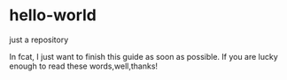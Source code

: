 # hello-world
just a  repository

In fcat, I just want to finish this guide as soon as possible.
If you are lucky enough to read these words,well,thanks!
